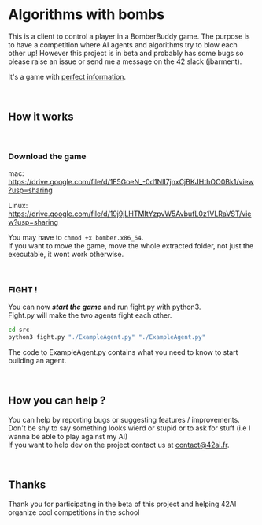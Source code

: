 # Algorithms with bombs

This is a client to control a player in a BomberBuddy game. The purpose is to have a competition where AI agents and algorithms try to blow each other up! However this project is in beta and probably has some bugs so please raise an issue or send me a message on the 42 slack (jbarment).  

It's a game with [perfect information](https://en.wikipedia.org/wiki/Perfect_information).

<br/>

## How it works

<br/>

### Download the game

mac:  
https://drive.google.com/file/d/1F5GoeN_-0d1NlI7jnxCjBKJHthOO0Bk1/view?usp=sharing

Linux:  
https://drive.google.com/file/d/19j9jLHTMItYzpvW5AvbufL0z1VLRaVST/view?usp=sharing

You may have to `chmod +x bomber.x86_64`.  
If you want to move the game, move the whole extracted folder, not just the executable, it wont work otherwise.

<br/>

### FIGHT !

You can now ***start the game*** and run fight.py with python3.  
Fight.py will make the two agents fight each other.  
```bash
cd src
python3 fight.py "./ExampleAgent.py" "./ExampleAgent.py" 
```

The code to ExampleAgent.py contains what you need to know to start building an agent.  


<br/>

## How you can help ?

You can help by reporting bugs or suggesting features / improvements.  
Don't be shy to say something looks wierd or stupid or to ask for stuff (i.e I wanna be able to play against my AI)  
If you want to help dev on the project contact us at contact@42ai.fr.  

<br/>

## Thanks

Thank you for participating in the beta of this project and helping 42AI organize cool competitions in the school
